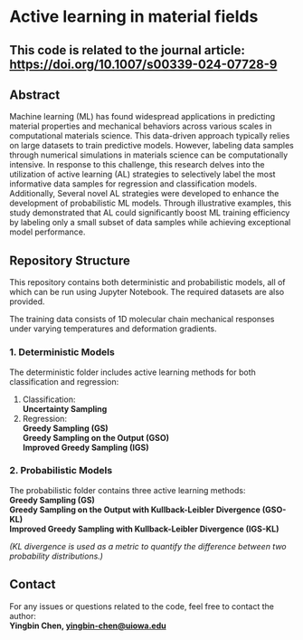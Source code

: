 # Active learning in material fields
## This code is related to the journal article: https://doi.org/10.1007/s00339-024-07728-9
## Abstract

Machine learning (ML) has found widespread applications in predicting material properties and mechanical behaviors across various scales in computational materials science. This data-driven approach typically relies on large datasets to train predictive models. However, labeling data samples through numerical simulations in materials science can be computationally intensive. In response to this challenge, this research delves into the utilization of active learning (AL) strategies to selectively label the most informative data samples for regression and classification models. Additionally, Several novel AL strategies were developed to enhance the development of probabilistic ML models. Through illustrative examples, this study demonstrated that AL could significantly boost ML training efficiency by labeling only a small subset of data samples while achieving exceptional model performance.

## Repository Structure

This repository contains both deterministic and probabilistic models, all of which can be run using Jupyter Notebook. The required datasets are also provided.

The training data consists of 1D molecular chain mechanical responses under varying temperatures and deformation gradients.

### 1. Deterministic Models

The deterministic folder includes active learning methods for both classification and regression:

1. Classification:  
**Uncertainty Sampling**  
2. Regression:  
**Greedy Sampling (GS)**  
**Greedy Sampling on the Output (GSO)**  
**Improved Greedy Sampling (IGS)**  


### 2. Probabilistic Models

The probabilistic folder contains three active learning methods:  
**Greedy Sampling (GS)**  
**Greedy Sampling on the Output with Kullback-Leibler Divergence (GSO-KL)**  
**Improved Greedy Sampling with Kullback-Leibler Divergence (IGS-KL)**  
  
*(KL divergence is used as a metric to quantify the difference between two probability distributions.)*  

## Contact  
For any issues or questions related to the code, feel free to contact the author:  
**Yingbin Chen, yingbin-chen@uiowa.edu**  

